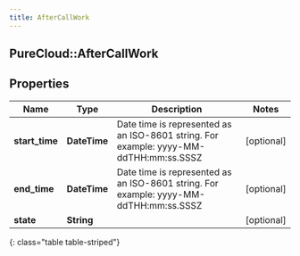 ```yaml
---
title: AfterCallWork
---
```

## PureCloud::AfterCallWork

## Properties

|Name | Type | Description | Notes|
|------------ | ------------- | ------------- | -------------|
| **start_time** | **DateTime** | Date time is represented as an ISO-8601 string. For example: yyyy-MM-ddTHH:mm:ss.SSSZ | [optional] |
| **end_time** | **DateTime** | Date time is represented as an ISO-8601 string. For example: yyyy-MM-ddTHH:mm:ss.SSSZ | [optional] |
| **state** | **String** |  | [optional] |
{: class="table table-striped"}



